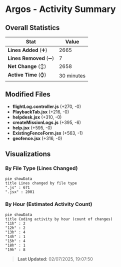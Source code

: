 # Argos - Activity Summary 

## Overall Statistics

| Stat                   | Value                                                             |
| ---------------------- | ----------------------------------------------------------------- |
| **Lines Added** (➕)   | 2665                                          |
| **Lines Removed** (➖) | 7                                        |
| **Net Change** (↕)    | 2658                |
| **Active Time** (⌚)   | 30 minutes |


## Modified Files
- **flightLog.controller.js** (+270, -0)
- **PlaybackTab.jsx** (+216, -0)
- **helpdesk.jsx** (+310, -0)
- **createMissionLogs.js** (+395, -6)
- **help.jsx** (+595, -0)
- **ExistingFenceForm.jsx** (+563, -1)
- **geofence.jsx** (+316, -0)

## Visualizations

### By File Type (Lines Changed)

```mermaid
pie showData
title Lines changed by file type
".js" : 671
".jsx" : 2001
```

### By Hour (Estimated Activity Count)

```mermaid
pie showData
title Coding activity by hour (count of changes)
"11h" : 2
"12h" : 2
"13h" : 4
"14h" : 1
"15h" : 4
"18h" : 1
"19h" : 8
```


> **Last Updated:** 02/07/2025, 19:07:50